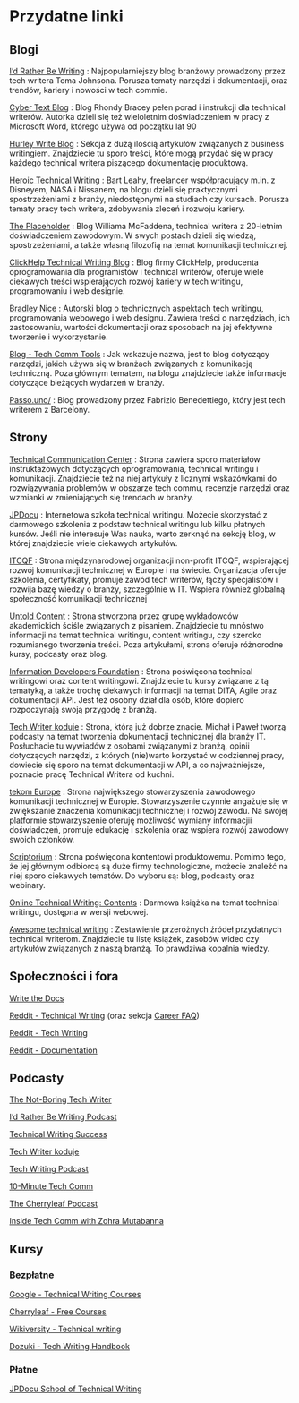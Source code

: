 # Przydatne linki

## Blogi

[I’d Rather Be Writing](https://idratherbewriting.com/)
: Najpopularniejszy blog branżowy prowadzony przez tech writera Toma Johnsona. Porusza tematy narzędzi i dokumentacji, oraz trendów, kariery i nowości w tech commie.

[Cyber Text Blog](https://cybertext.wordpress.com/)
: Blog Rhondy Bracey pełen porad i instrukcji dla technical writerów. Autorka dzieli się też wieloletnim doświadczeniem w pracy z Microsoft Word, którego używa od początku lat 90

[Hurley Write Blog](https://www.hurleywrite.com/blog/)
: Sekcja z dużą ilością artykułów związanych z business writingiem. Znajdziecie tu sporo treści, które mogą przydać się w pracy każdego technical writera piszącego dokumentację produktową.

[Heroic Technical Writing](https://heroictechwriting.com/)
: Bart Leahy, freelancer współpracujący m.in. z Disneyem, NASA i Nissanem, na blogu dzieli się praktycznymi spostrzeżeniami z branży, niedostępnymi na studiach czy kursach. Porusza tematy pracy tech writera, zdobywania zleceń i rozwoju kariery.

[The Placeholder](http://www.williammcfadden.com/)
: Blog Williama McFaddena, technical writera z 20-letnim doświadczeniem zawodowym. W swych postach dzieli się wiedzą, spostrzeżeniami, a także własną filozofią na temat komunikacji technicznej.

[ClickHelp Technical Writing Blog](https://clickhelp.com/clickhelp-technical-writing-blog/)
: Blog firmy ClickHelp, producenta oprogramowania dla programistów i technical writerów, oferuje wiele ciekawych treści wspierających rozwój kariery w tech writingu, programowaniu i web designie.

[Bradley Nice](https://bradley-nice.medium.com/)
: Autorski blog o technicznych aspektach tech writingu, programowania webowego i web designu. Zawiera treści o narzędziach, ich zastosowaniu, wartości dokumentacji oraz sposobach na jej efektywne tworzenie i wykorzystanie.

[Blog \- Tech Comm Tools](https://techcommtools.com/blog)
: Jak wskazuje nazwa, jest to blog dotyczący narzędzi, jakich używa się w branżach związanych z komunikacją techniczną. Poza głównym tematem, na blogu znajdziecie także informacje dotyczące bieżących wydarzeń w branży.

[Passo.uno/](https://passo.uno/)
: Blog prowadzony przez Fabrizio Benedettiego, który jest tech writerem z Barcelony.

## Strony

[Technical Communication Center](https://www.technicalcommunicationcenter.com/)
: Strona zawiera sporo materiałów instruktażowych dotyczących oprogramowania, technical writingu i komunikacji. Znajdziecie też na niej artykuły z licznymi wskazówkami do rozwiązywania problemów w obszarze tech commu, recenzje narzędzi oraz wzmianki w zmieniających się trendach w branży.

[JPDocu](https://jpdocu.teachable.com/)
: Internetowa szkoła technical writingu. Możecie skorzystać z darmowego szkolenia z podstaw technical writingu lub kilku płatnych kursów. Jeśli nie interesuje Was nauka, warto zerknąć na sekcję blog, w której znajdziecie wiele ciekawych artykułów.

[ITCQF](https://itcqf.org/)
: Strona międzynarodowej organizacji non-profit ITCQF, wspierającej rozwój komunikacji technicznej w Europie i na świecie. Organizacja oferuje szkolenia, certyfikaty, promuje zawód tech writerów, łączy specjalistów i rozwija bazę wiedzy o branży, szczególnie w IT. Wspiera również globalną społeczność komunikacji technicznej

[Untold Content](https://untoldcontent.com/)
: Strona stworzona przez grupę wykładowców akademickich ściśle związanych z pisaniem. Znajdziecie tu mnóstwo informacji na temat technical writingu, content writingu, czy szeroko rozumianego tworzenia treści. Poza artykułami, strona oferuje różnorodne kursy, podcasty oraz blog.

[Information Developers Foundation](https://www.informationdevelopers.in/)
: Strona poświęcona technical writingowi oraz content writingowi. Znajdziecie tu kursy związane z tą tematyką, a także trochę ciekawych informacji na temat DITA, Agile oraz dokumentacji API. Jest też osobny dział dla osób, które dopiero rozpoczynają swoją przygodę z branżą.

[Tech Writer koduje](https://techwriterkoduje.pl/)
: Strona, którą już dobrze znacie. Michał i Paweł tworzą podcasty na temat tworzenia dokumentacji technicznej dla branży IT. Posłuchacie tu wywiadów z osobami związanymi z branżą, opinii dotyczących narzędzi, z których (nie)warto korzystać w codziennej pracy, dowiecie się sporo na temat dokumentacji w API, a co najważniejsze, poznacie pracę Technical Writera od kuchni.

[tekom Europe](https://www.technical-communication.org/)
: Strona największego stowarzyszenia zawodowego komunikacji technicznej w Europie. Stowarzyszenie czynnie angażuje się w zwiększanie znaczenia komunikacji technicznej i rozwój zawodu. Na swojej platformie stowarzyszenie oferuję możliwość wymiany informacjii doświadczeń, promuje edukację i szkolenia oraz wspiera rozwój zawodowy swoich członków.

[Scriptorium](https://www.scriptorium.com/)
: Strona poświęcona kontentowi produktowemu. Pomimo tego, że jej głównym odbiorcą są duże firmy technologiczne, możecie znaleźć na niej sporo ciekawych tematów. Do wyboru są: blog, podcasty oraz webinary.

[Online Technical Writing: Contents](https://mcmassociates.io/textbook/) 
: Darmowa książka na temat technical writingu, dostępna w wersji webowej.

[Awesome technical writing](https://github.com/BolajiAyodeji/awesome-technical-writing/blob/master/README.md)
: Zestawienie przeróżnych źródeł przydatnych technical writerom. Znajdziecie tu listę książek, zasobów wideo czy artykułów związanych z naszą branżą. To prawdziwa kopalnia wiedzy.

## Społeczności i fora

[Write the Docs](https://www.writethedocs.org/)

[Reddit - Technical Writing](https://www.reddit.com/r/technicalwriting/) (oraz sekcja [Career FAQ](https://www.reddit.com/r/technicalwriting/comments/qh5i82/career_faqs_read_this_before_asking_about/))

[Reddit - Tech Writing](https://www.reddit.com/r/techwriting/)

[Reddit - Documentation](https://www.reddit.com/r/documentation/)

## Podcasty

[The Not-Boring Tech Writer](https://open.spotify.com/show/4JUeeRjYe2EWcFSkAsbLu8?si=f0634168fae44ff8)

[I’d Rather Be Writing Podcast](https://open.spotify.com/show/4HeOZfPGMMfViOhVS40QBD?si=ba4747c7c58a4ab9)

[Technical Writing Success](https://open.spotify.com/show/2tFWJSw4sPk7S5O4Yl3d38?si=6b4143340c004f1b)

[Tech Writer koduje](https://open.spotify.com/show/2jhQ1Z1nAOY686RVok7O9I?si=e7d8c6e6045747bd)

[Tech Writing Podcast](https://open.spotify.com/show/6UAQWn4asiUrPQfAYw21je?si=059cdb746abb4b53)

[10-Minute Tech Comm](https://podcasts.apple.com/us/podcast/10-minute-tech-comm/id920575683)

[The Cherryleaf Podcast](https://open.spotify.com/show/31eoBJphWpmC5ofXfy84Ek?si=0b675ae500974be6)

[Inside Tech Comm with Zohra Mutabanna](https://open.spotify.com/show/3N7tBawAgk81il2GZAMGmU?si=70fef1856ffd4589)

## Kursy

### Bezpłatne

[Google - Technical Writing Courses](https://developers.google.com/tech-writing)

[Cherryleaf - Free Courses](https://cherryleaf.teachable.com/courses/category/Free%20course)

[Wikiversity - Technical writing](https://en.wikiversity.org/wiki/Technical_writing)

[Dozuki - Tech Writing Handbook](https://help.dozuki.com/Tech_Writing)

### Płatne

[JPDocu School of Technical Writing](https://www.udemy.com/user/jordanstanchev/)
